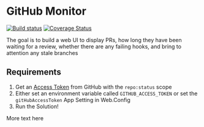 GitHub Monitor
==============
[![Build status](https://ci.appveyor.com/api/projects/status/lf6e10mr2q92tj4w?svg=true)](https://ci.appveyor.com/project/ampersandre/github-monitor) 
[![Coverage Status](https://coveralls.io/repos/github/ampersandre/GitHub_Monitor/badge.svg)](https://coveralls.io/github/ampersandre/GitHub_Monitor)


The goal is to build a web UI to display PRs, how long they have been waiting for a review, whether there are any failing hooks, and bring to attention any stale branches


Requirements
------------

1. Get an [Access Token](https://github.com/settings/tokens) from GitHub with the `repo:status` scope
2. Either set an environment variable called `GITHUB_ACCESS_TOKEN` or set the `gitHubAccessToken` App Setting in Web.Config
3. Run the Solution!

More text here

